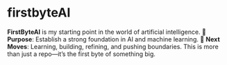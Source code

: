 # firstbyteAI
**FirstByteAI** is my starting point in the world of artificial intelligence. 🔹 **Purpose**: Establish a strong foundation in AI and machine learning.   🔹 **Next Moves**: Learning, building, refining, and pushing boundaries.    This is more than just a repo—it’s the first byte of something big.
